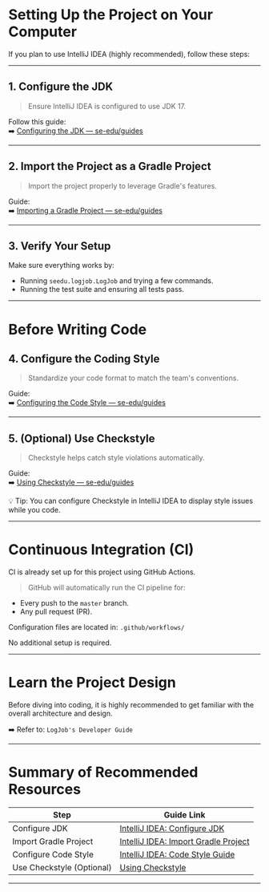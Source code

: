 # Setting Up the Project on Your Computer

If you plan to use IntelliJ IDEA (highly recommended), follow these steps:

---

## 1. Configure the JDK

> Ensure IntelliJ IDEA is configured to use JDK 17.

Follow this guide:  
➡️ [Configuring the JDK — se-edu/guides](https://se-education.org/guides/tutorials/intellijJdk.html)

---

## 2. Import the Project as a Gradle Project

> Import the project properly to leverage Gradle's features.

Guide:  
➡️ [Importing a Gradle Project — se-edu/guides](https://se-education.org/guides/tutorials/intellijImportGradleProject.html)

---

## 3. Verify Your Setup

Make sure everything works by:

- Running `seedu.logjob.LogJob` and trying a few commands.
- Running the test suite and ensuring all tests pass.

---

# Before Writing Code

## 4. Configure the Coding Style

> Standardize your code format to match the team's conventions.

Guide:  
➡️ [Configuring the Code Style — se-edu/guides](https://se-education.org/guides/tutorials/intellijCodeStyle.html)

---

## 5. (Optional) Use Checkstyle

> Checkstyle helps catch style violations automatically.

Guide:  
➡️ [Using Checkstyle — se-edu/guides](https://se-education.org/guides/tutorials/checkstyle.html)

:bulb: Tip: You can configure Checkstyle in IntelliJ IDEA to display style issues while you code.

---

# Continuous Integration (CI)

CI is already set up for this project using GitHub Actions.

> GitHub will automatically run the CI pipeline for:
- Every push to the `master` branch.
- Any pull request (PR).

Configuration files are located in: `.github/workflows/`

No additional setup is required.

---

# Learn the Project Design

Before diving into coding, it is highly recommended to get familiar with the overall architecture and design.

➡️ Refer to: `LogJob's Developer Guide`

---

# Summary of Recommended Resources

| Step                          | Guide Link                                                                 |
|--------------------------------|----------------------------------------------------------------------------|
| Configure JDK                 | [IntelliJ IDEA: Configure JDK](https://se-education.org/guides/tutorials/intellijJdk.html) |
| Import Gradle Project         | [IntelliJ IDEA: Import Gradle Project](https://se-education.org/guides/tutorials/intellijImportGradleProject.html) |
| Configure Code Style          | [IntelliJ IDEA: Code Style Guide](https://se-education.org/guides/tutorials/intellijCodeStyle.html) |
| Use Checkstyle (Optional)     | [Using Checkstyle](https://se-education.org/guides/tutorials/checkstyle.html) |

---

